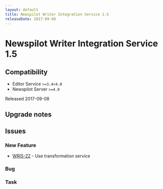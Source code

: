 ```yaml
---
layout: default
title: Newspilot Writer Integration Service 1.5
releaseDate: 2017-09-08
---
```

<div class="jumbotron">
    <h1>Newspilot Writer Integration Service 1.5</h1>    
    <h2>Compatibility</h2>
    <ul>
        <li>Editor Service <code>>=3.4</code><code><4.0</code></li>
        <li>Newspilot Server <code>>=4.9</code></li>
    </ul>
</div>

Released 2017-09-08



## Upgrade notes  
           



## Issues  


### New Feature 

 * [WRIS-22](https://jira.infomaker.se/browse/WRIS-22) - Use transformation service 


### Bug 



### Task 



